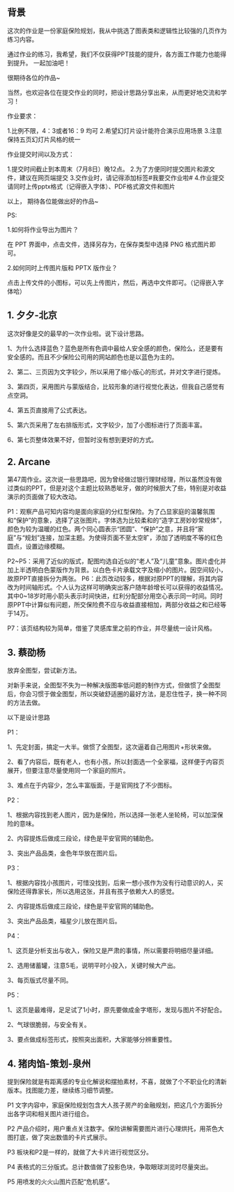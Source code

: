 ## 背景
这次的作业是一份家庭保险规划，我从中挑选了图表类和逻辑性比较强的几页作为练习内容。

通过作业的练习，我希望，我们不仅获得PPT技能的提升，各方面工作能力也能得到提升。
一起加油吧！

很期待各位的作品~

当然，也欢迎各位在提交作业的同时，把设计思路分享出来，从而更好地交流和学习！

作业要求：

1.比例不限，4：3或者16：9 均可
2.希望幻灯片设计能符合演示应用场景
3.注意保持五页幻灯片风格的统一

作业提交时间以及方式：

1.提交时间截止到本周末（7月8日）晚12点。
2.为了方便同时提交图片和源文件，建议在网页端提交
3.交作业时，请记得添加标签#我要交作业啦# 
4.作业提交请同时上传pptx格式（记得嵌入字体）、PDF格式源文件和图片

以上，
期待各位能做出好的作品~

PS:

1.如何将作业导出为图片？

在 PPT 界面中，点击文件，选择另存为，在保存类型中选择 PNG 格式图片即可。

2.如何同时上传图片版和 PPTX 版作业？

点击上传文件的小图标，可以先上传图片，然后，再选中文件即可。（记得嵌入字体哈）


## 1. 夕夕-北京

这次好像是交的最早的一次作业啦。说下设计思路。

1、为什么选择蓝色？蓝色是所有色调中最给人安全感的颜色，保险么，还是要有安全感的。而且不少保险公司用的网站颜色也是以蓝色为主的。

2、第二、三页因为文字较少，所以采用了缩小版心的形式，并对文字进行提炼。

3、第四页，采用图片与蒙版结合，比较形象的进行视觉化表达，但我自己感觉有点空洞。

4、第五页直接用了公式表达。

5、第六页采用了左右排版形式，文字较少，加了小图标进行了页面丰富。

6、第七页整体效果不好，但暂时没有想到更好的方式。

## 2. Arcane

第47周作业。这次说一些思路吧，因为曾经做过银行理财经理，所以虽然没有做过类似的PPT，但是对这个主题比较熟悉呲牙，做的时候胆大了些，特别是对收益演示的页面做了较大改动。

P1：观察产品可知内容均是面向家庭的分红型保险。为了凸显家庭的温馨氛围和“保护”的意象，选择了这张图片。字体选为比较柔和的“造字工房妙妙常规体”，颜色为较为温暖的红色。两个同心圆表示“团圆”、“保护”之意，并且将“家庭”与“规划”连接，加深主题。为使得页面不至太空旷，添加了透明度不等的红色圆点，设置边缘模糊。

P2~P5：采用了近似的版式，配图均选自近似的“老人”及“儿童”意象。图片虚化并加上半透明白色蒙版作为背景。以白色卡片承载文字及缩小的图片。因空间较小，故原PPT直接拆分为两张。
P6：此页改动较多，根据对原PPT的理解，将其内容改为时间轴形式。个人认为这样可明确突出客户随年龄增长可以获得的收益情况。其中0~18岁时用小箭头表示时间快进，红利分配部分用空心表示同一时间。同时原PPT中计算似有问题，所交保险费不应与收益直接相加，两部分收益之和已经等于14万。

P7：该页结构较为简单，借鉴了灵感库里之前的作业，并尽量统一设计风格。

## 3. 蔡劭杨

放弃全图型，尝试新方法。

对新手来说，全图型不失为一种解决版图率低问题的制作方式，但做惯了全图型后，你会习惯于做全图型，所以突破舒适圈的最好方法，是忍住性子，换一种不同的方法去做。

以下是设计思路

P1：

1、先定封面，搞定一大半。做惯了全图型，这次逼着自己用图片+形状来做。

2、看了内容后，既有老人，也有小孩，所以封面选一个全家福，这样便于内容页展开，但要注意尽量使用同一个家庭的照片。

3、难点在于内容少，怎么丰富版面，于是官网找了不少图标。

P2：

1、根据内容找到老人图片，因为是保险，所以选择一张老人坐轮椅，可以加深保险的意味。

2、内容提炼后做成三段论，绿色是平安官网的辅助色。

3、突出产品品类，金色年华放在图片后。

P3：

1、根据内容找小孩图片，可惜没找到，后来一想小孩作为没有行动意识的人，买保险还得靠家长，所以选用这张，并且有孩子依赖大人的感觉。

2、内容提炼后做成三段论，绿色是平安官网的辅助色。

3、突出产品品类，福星少儿放在图片后。

P4：

1、这页是分析支出与收入，保险又是严肃的事情，所以需要将明细尽量详细。

2、选用储蓄罐，注意5毛，说明平时小投入，关键时候大产出。

3、每页版式尽量不同。

P5：

1、这页是最难得，足足试了1小时，原先要做成金字塔形，发现与图片不好配合。

2、气球很脆弱，与安全有关。

3、要点做成标签形式，按照突出面积，大家能够分辨重要性。

## 4. 猪肉馅-策划-泉州

提到保险就是有距离感的专业化解说和摆拍素材，不喜，就做了个不职业化的清新版本。找图能力差，继续练习细节调整。

P1 文字内容中，家庭保险规划包含大人孩子房产的金融规划，把这几个方面拆分出各字词和相关图片进行组合。

P2 产品介绍时，用户重点关注数字。保险讲解需要图片进行心理烘托，用茶色大图打底，做了突出数值的卡片式展示。

P3 板块和P2是一样的，就做了大卡片进行视觉区分。

P4 表格式的三分版式。总计数值做了投影色块，争取眼球浏览时尽量突出。

P5 用喷发的火火山图片匹配“危机感”。
